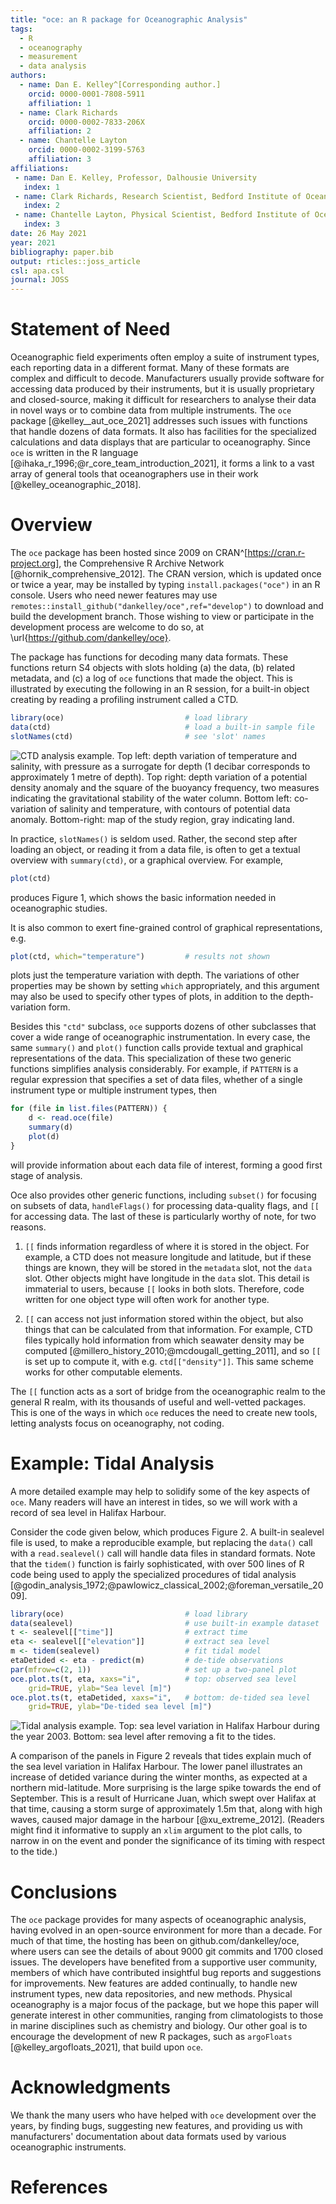 ```yaml
---
title: "oce: an R package for Oceanographic Analysis"
tags:
  - R
  - oceanography
  - measurement
  - data analysis
authors:
  - name: Dan E. Kelley^[Corresponding author.]
    orcid: 0000-0001-7808-5911
    affiliation: 1
  - name: Clark Richards
    orcid: 0000-0002-7833-206X
    affiliation: 2
  - name: Chantelle Layton
    orcid: 0000-0002-3199-5763
    affiliation: 3
affiliations:
 - name: Dan E. Kelley, Professor, Dalhousie University
   index: 1
 - name: Clark Richards, Research Scientist, Bedford Institute of Oceanography, Department of Fisheries and Oceans, Canada; also Adjunct Professor, Dalhousie University
   index: 2
 - name: Chantelle Layton, Physical Scientist, Bedford Institute of Oceanography, Department of Fisheries and Oceans, Canada
   index: 3
date: 26 May 2021
year: 2021
bibliography: paper.bib
output: rticles::joss_article
csl: apa.csl
journal: JOSS
---
```


# Statement of Need

Oceanographic field experiments often employ a suite of instrument types, each
reporting data in a different format. Many of these formats are complex and
difficult to decode. Manufacturers usually provide software for accessing data
produced by their instruments, but it is usually proprietary and closed-source,
making it difficult for researchers to analyse their data in novel ways or to
combine data from multiple instruments. The `oce` package
[@kelley__aut_oce_2021] addresses such issues with functions that handle dozens
of data formats. It also has facilities for the specialized calculations and
data displays that are particular to oceanography.  Since `oce` is written in
the R language [@ihaka_r_1996;@r_core_team_introduction_2021], it forms a link
to a vast array of general tools that oceanographers use in their work
[@kelley_oceanographic_2018].

# Overview

The `oce` package has been hosted since 2009 on
CRAN^[https://cran.r-project.org], the Comprehensive R Archive Network
[@hornik_comprehensive_2012].  The CRAN version, which is updated once or twice
a year, may be installed by typing `install.packages("oce")` in an R console.
Users who need newer features may use
`remotes::install_github("dankelley/oce",ref="develop")` to download and build
the development branch. Those wishing to view or participate in the development
process are welcome to do so, at \url{https://github.com/dankelley/oce}.

The package has functions for decoding many data formats.  These functions
return S4 objects with slots holding (a) the data, (b) related metadata, and
(c) a log of `oce` functions that made the object.  This is illustrated by
executing the following in an R session, for a built-in object creating by
reading a profiling instrument called a CTD.


```r
library(oce)                           # load library
data(ctd)                              # load a built-in sample file
slotNames(ctd)                         # see 'slot' names
```

![CTD analysis example. Top left: depth variation of temperature and salinity, with pressure as a surrogate for depth (1 decibar corresponds to approximately 1 metre of depth). Top right: depth variation of a potential density anomaly and the square of the buoyancy frequency, two measures indicating the gravitational stability of the water column. Bottom left: co-variation of salinity and temperature, with contours of potential data anomaly. Bottom-right: map of the study region, gray indicating land.](figure_1.png)

In practice, `slotNames()` is seldom used. Rather, the second step after
loading an object, or reading it from a data file, is often to get a textual
overview with `summary(ctd)`, or a graphical overview. For example,
```r
plot(ctd)
```
produces Figure 1, which shows the basic information needed in oceanographic
studies.

It is also common to exert fine-grained control of graphical representations,
e.g.
```r
plot(ctd, which="temperature")         # results not shown
```
plots just the temperature variation with depth. The variations of other
properties may be shown by setting `which` appropriately, and this argument may
also be used to specify other types of plots, in addition to the
depth-variation form.

Besides this `"ctd"` subclass, `oce` supports dozens of other subclasses that
cover a wide range of oceanographic instrumentation.  In every case, the same
`summary()` and `plot()` function calls provide textual and graphical
representations of the data.  This specialization of these two generic
functions simplifies analysis considerably.  For example, if `PATTERN` is a
regular expression that specifies a set of data files, whether of a single
instrument type or multiple instrument types, then

```r
for (file in list.files(PATTERN)) {
    d <- read.oce(file)
    summary(d)
    plot(d)
}
```
will provide information about each data file of interest, forming a good
first stage of analysis.

Oce also provides other generic functions, including `subset()` for focusing on
subsets of data, `handleFlags()` for processing data-quality flags, and `[[`
for accessing data.  The last of these is particularly worthy of note, for two
reasons.

1. `[[` finds information regardless of where it is stored in the object. For
   example, a CTD does not measure longitude and latitude, but if these things
are known, they will be stored in the `metadata` slot, not the `data` slot.
Other objects might have longitude in the `data` slot. This detail is
immaterial to users, because `[[` looks in both slots.  Therefore, code written
for one object type will often work for another type.

2. `[[` can access not just information stored within the object, but also
   things that can be calculated from that information. For example, CTD files
typically hold information from which seawater density may be computed
[@millero_history_2010;@mcdougall_getting_2011], and so `[[` is set up to
compute it, with e.g. `ctd[["density"]]`. This same scheme works for other
computable elements.

The `[[` function acts as a sort of bridge from the oceanographic realm to the
general R realm, with its thousands of useful and well-vetted packages.  This
is one of the ways in which `oce` reduces the need to create new tools, letting
analysts focus on oceanography, not coding.

# Example: Tidal Analysis

A more detailed example may help to solidify some of the key aspects of `oce`.
Many readers will have an interest in tides, so we will work with a record of
sea level in Halifax Harbour.

Consider the code given below, which produces Figure 2.  A built-in sealevel
file is used, to make a reproducible example, but replacing the `data()` call
with a `read.sealevel()` call will handle data files in standard formats.  Note
that the `tidem()` function is fairly sophisticated, with over 500 lines of R
code being used to apply the specialized procedures of tidal analysis
[@godin_analysis_1972;@pawlowicz_classical_2002;@foreman_versatile_2009].

```r
library(oce)                           # load library
data(sealevel)                         # use built-in example dataset
t <- sealevel[["time"]]                # extract time
eta <- sealevel[["elevation"]]         # extract sea level
m <- tidem(sealevel)                   # fit tidal model
etaDetided <- eta - predict(m)         # de-tide observations
par(mfrow=c(2, 1))                     # set up a two-panel plot
oce.plot.ts(t, eta, xaxs="i",          # top: observed sea level
    grid=TRUE, ylab="Sea level [m]")
oce.plot.ts(t, etaDetided, xaxs="i",   # bottom: de-tided sea level
    grid=TRUE, ylab="De-tided sea level [m]")
```

![Tidal analysis example. Top: sea level variation in Halifax Harbour during the year 2003. Bottom: sea level after removing a fit to the tides.](figure_2.png)


A comparison of the panels in Figure 2 reveals that tides explain much of the
sea level variation in Halifax Harbour.  The lower panel illustrates an
increase of detided variance during the winter months, as expected at a
northern mid-latitude.  More surprising is the large spike towards the end of
September.  This is a result of Hurricane Juan, which swept over Halifax at
that time, causing a storm surge of approximately 1.5m that, along with high
waves, caused major damage in the harbour [@xu_extreme_2012].  (Readers might
find it informative to supply an `xlim` argument to the plot calls, to narrow
in on the event and ponder the significance of its timing with respect to the
tide.)

# Conclusions

The `oce` package provides for many aspects of oceanographic analysis, having
evolved in an open-source environment for more than a decade. For much of that
time, the hosting has been on github.com/dankelley/oce, where users can see the
details of about 9000 git commits and 1700 closed issues.  The developers have
benefited from a supportive user community, members of which have contributed
insightful bug reports and suggestions for improvements.  New features are
added continually, to handle new instrument types, new data repositories, and
new methods. Physical oceanography is a major focus of the package, but we hope
this paper will generate interest in other communities, ranging from
climatologists to those in marine disciplines such as chemistry and biology.
Our other goal is to encourage the development of new R packages, such as
`argoFloats` [@kelley_argofloats_2021], that build upon `oce`.

# Acknowledgments

We thank the many users who have helped with `oce` development over the years,
by finding bugs, suggesting new features, and providing us with manufacturers'
documentation about data formats used by various oceanographic instruments.

# References

